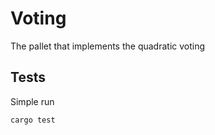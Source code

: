 # Voting

The pallet that implements the quadratic voting

## Tests

Simple run

```bash
cargo test
```
